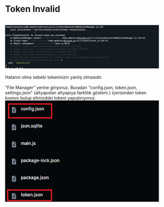 # Token Invalid

\
&#x20;![](<../.gitbook/assets/image (2).png>)\
\
Hatanın olma sebebi tokeninizin yanlış olmasıdır.\
\
"File Manager" yerine giriyoruz. Buradan "config.json, token.json, settings.json" (altyapıdan altyapıya farklılık gösterir.) içerisinden token kısmını bulup elimizdeki tokeni yapıştırıyoruz.\
![](<../.gitbook/assets/image (3).png>)
